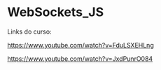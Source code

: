 # WebSockets_JS

Links do curso:

https://www.youtube.com/watch?v=FduLSXEHLng

https://www.youtube.com/watch?v=JxdPunrO084
